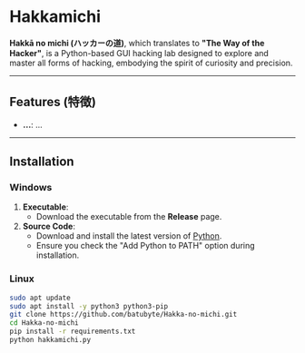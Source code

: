 # Hakkamichi

**Hakkā no michi (ハッカーの道)**, which translates to **"The Way of the Hacker"**, is a Python-based GUI hacking lab designed to explore and master all forms of hacking, embodying the spirit of curiosity and precision.

---

## Features (特徴)

- **...**: ...

---

## Installation

### Windows
1. **Executable**:
   - Download the executable from the **Release** page.
2. **Source Code**:
   - Download and install the latest version of [Python](https://www.python.org/downloads/).
   - Ensure you check the "Add Python to PATH" option during installation.

### Linux
```bash
sudo apt update
sudo apt install -y python3 python3-pip
git clone https://github.com/batubyte/Hakka-no-michi.git
cd Hakka-no-michi
pip install -r requirements.txt
python hakkamichi.py
```
